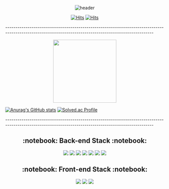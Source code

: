 <div align = "center">
 
![header](https://capsule-render.vercel.app/api?type=cylinder&color=ffffff&height=150&section=header&text=ExerciseDeveloper&fontColor=000000&fontSize=50&animation=fadeIn&fontAlignY=30)


[![Hits](https://hits.seeyoufarm.com/api/count/incr/badge.svg?url=https%3A%2F%2Fgithub.com%2Fmbc2579&count_bg=%23000000&title_bg=%23000000&icon=github.svg&icon_color=%23FFFFFF&title=github&edge_flat=false)](https://github.com/mbc2579) [![Hits](https://hits.seeyoufarm.com/api/count/incr/badge.svg?url=https%3A%2F%2Fmbc2579.tistory.com&count_bg=%23000000&title_bg=%23000000&icon=blogger.svg&icon_color=%23FFFFFF&title=TISTORY&edge_flat=false)](https://mbc2579.tistory.com/)



</div>

<h> -------------------------------------------------------------------------------------------------------------------------------------------------------</h>

<div align = "center">
 <img src="https://search.pstatic.net/common/?src=http%3A%2F%2Fblogfiles.naver.net%2FMjAyMTA4MTFfMzIg%2FMDAxNjI4NjQ0MDMyMTg2.SMhtwyxUlAya9a4jR1Ek3MQr9bXT9OqJceMkYJMJeV8g.DOYZExBOTHHFabQgFZpDVJXwp7fcsF94twHmyzSpK6sg.PNG.basicspace11%2F6.PNG&type=sc960_832" height="200" width"200"> 
</div>

[![Anurag's GitHub stats](https://github-readme-stats.vercel.app/api?username=mbc2579)](https://github.com/anuraghazra/github-readme-stats) [![Solved.ac Profile](http://mazassumnida.wtf/api/v2/generate_badge?boj=mbc2579)](https://solved.ac/mbc2579)

<h> -------------------------------------------------------------------------------------------------------------------------------------------------------</h>

<div align = "center">

 <h2>:notebook: Back-end Stack :notebook:</h2>


<img src="https://img.shields.io/badge/JAVA-ffffff?style=for-the-badge&logo=java&logoColor=black">
<img src="https://img.shields.io/badge/Spring-ffffff?style=for-the-badge&logo=Spring&logoColor=black">
<img src="https://img.shields.io/badge/SpringBoot-ffffff?style=for-the-badge&logo=SpringBoot&logoColor=black">
<img src="https://img.shields.io/badge/Eclipse-ffffff?style=for-the-badge&logo=Eclipse%20IDE&logoColor=black">
<img src="https://img.shields.io/badge/Python-ffffff?style=for-the-badge&logo=Python&logoColor=black">
<img src="https://img.shields.io/badge/Flask-ffffff?style=for-the-badge&logo=Flask&logoColor=black">
<img src="https://img.shields.io/badge/VisualStudioCode-ffffff?style=for-the-badge&logo=VisualStudioCode&logoColor=black">
  

<br>
  
<h2>:notebook: Front-end Stack :notebook:</h2>

<img src="https://img.shields.io/badge/HTML5-ffffff?style=for-the-badge&logo=HTML5&logoColor=black">
<img src="https://img.shields.io/badge/CSS3-ffffff?style=for-the-badge&logo=CSS3&logoColor=black">
<img src="https://img.shields.io/badge/jQuery-ffffff?style=for-the-badge&logo=jQuery&logoColor=black">

</div>
